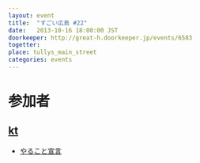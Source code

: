 ```yaml
---
layout: event
title:  "すごい広島 #22"
date:   2013-10-16 18:00:00 JST
doorkeeper: http://great-h.doorkeeper.jp/events/6583
togetter:
place: tullys_main_street
categories: events
---
```


# 参加者

## [kt](https://twitter.com/kt_kyoto)

* [やること宣言](https://github.com/great-h/great-h.github.io/issues/341)
